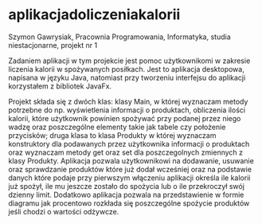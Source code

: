 # aplikacjadoliczeniakalorii

Szymon Gawrysiak, Pracownia Programowania, Informatyka, studia niestacjonarne, projekt nr 1


Zadaniem aplikacji w tym projekcie jest pomoc użytkownikomi w zakresie liczenia kalorii w spożywanych posiłkach. Jest to aplikacja desktopowa, napisana w języku Java, natomiast przy tworzeniu interfejsu do aplikacji korzystałem z bibliotek JavaFx. 

Projekt składa się z dwóch klas: klasy Main, w której wyznaczam metody potrzebne do np. wyświetlenia informacji o produktach, obliczenia ilości kalorii, które użytkownik powinien spożywać przy podanej przez niego wadzę oraz poszczególne elementy takie jak tabele czy położenie przycisków; druga klasa to klasa Produkty w której wyznaczam konstruktory dla podawanych przez użytkownika informacji o produktach oraz wyznaczam metody get oraz set dla poszczegolnych zmiennych z klasy Produkty. 
Aplikacja pozwala użytkownikowi na dodawanie, usuwanie oraz sprawdzanie produktów które już dodał wcześniej oraz na podstawie danych które podaje przy pierwszym włączeniu aplikacji określa ile kalorii już spożył, ile mu jeszcze zostało do spożycia lub o ile przekroczył swój dzienny limit. Dodatkowo aplikacja pozwala na przedstawienie w formie diagramu jak procentowo rozkłada się poszczególne spożycie produktów jeśli chodzi o wartości odżywcze.
